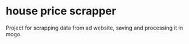 # house price scrapper
 Project for scrapping data from ad website, saving and processing it in mogo.
